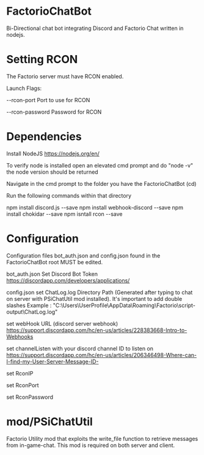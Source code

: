 # FactorioChatBot
Bi-Directional chat bot integrating Discord and Factorio Chat written in nodejs.

# Setting RCON
The Factorio server must have RCON enabled.

Launch Flags:

--rcon-port <port>	Port to use for RCON
  
--rcon-password <pass>	Password for RCON

# Dependencies
Install NodeJS https://nodejs.org/en/

To verify node is installed open an elevated cmd prompt and do "node -v" 
the node version should be returned

Navigate in the cmd prompt to the folder you have the FactorioChatBot (cd)

  Run the following commands within that directory

npm install discord.js --save
npm install webhook-discord --save
npm install chokidar --save
npm isntall rcon --save

# Configuration
Configuration files bot_auth.json and config.json found in the FactorioChatBot root MUST be edited.

bot_auth.json
  Set Discord Bot Token
  https://discordapp.com/developers/applications/

config.json
  set ChatLog.log Directory Path (Generated after typing to chat on server with PSiChatUtil mod installed).
    It's important to add double slashes Example : "C:\\Users\\UserProfile\\AppData\\Roaming\\Factorio\\script-output\\ChatLog.log"

  set webHook URL (discord server webhook)
    https://support.discordapp.com/hc/en-us/articles/228383668-Intro-to-Webhooks

  set channelListen with your discord channel ID to listen on
    https://support.discordapp.com/hc/en-us/articles/206346498-Where-can-I-find-my-User-Server-Message-ID-

  set RconIP

  set RconPort

  set RconPassword

# mod/PSiChatUtil
Factorio Utility mod that exploits the write_file function to retrieve messages from in-game-chat.
This mod is required on both server and client.
